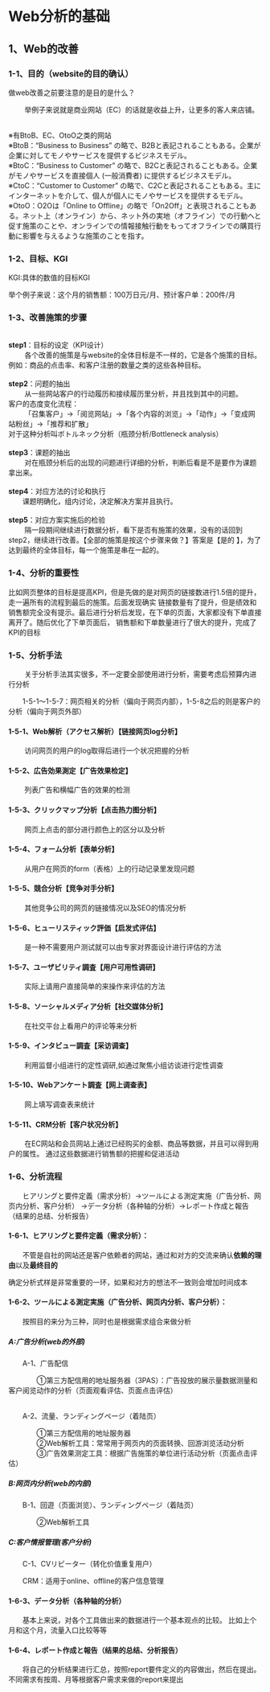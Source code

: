 # Web分析的基础
## 1、Web的改善
### 1-1、目的（website的目的确认）
<p>做web改善之前要注意的是目的是什么？</p>
<p>&emsp;&emsp;
举例子来说就是商业网站（EC）的话就是收益上升，让更多的客人来店铺。
</p>
<br>※有BtoB、EC、OtoO之类的网站
<br>※BtoB：“Business to Business” の略で、B2Bと表記されることもある。企業が企業に対してモノやサービスを提供するビジネスモデル。
<br>※BtoC：“Business to Customer” の略で、B2Cと表記されることもある。企業がモノやサービスを直接個人 (一般消費者) に提供するビジネスモデル。
<br>※CtoC：“Customer to Customer” の略で、C2Cと表記されることもある。主にインターネットを介して、個人が個人にモノやサービスを提供するモデル。
<br>※OtoO：O2Oは「Online to Offline」の略で「On2Off」と表現されることもある。ネット上（オンライン）から、ネット外の実地（オフライン）での行動へと促す施策のことや、オンラインでの情報接触行動をもってオフラインでの購買行動に影響を与えるような施策のことを指す。

### 1-2、目标、KGI
<p>KGI:具体的数值的目标KGI</p>
举个例子来说：这个月的销售额：100万日元/月、预计客户单：200件/月

### 1-3、改善施策的步骤
<br>**step1**：目标的设定（KPI设计）
<br>&emsp;&emsp;
各个改善的施策是与website的全体目标是不一样的，它是各个施策的目标。
例如：商品的点击率、和客户注册的数量之类的这些各种目标。
<br>
<br>**step2**：问题的抽出
<br>&emsp;&emsp;
从一些网站客户的行动履历和接续履历里分析，并且找到其中的问题。
<br>客户的态度变化流程：
<br>&emsp;&emsp;
「召集客户」->「阅览网站」->「各个内容的浏览」->「动作」->「变成网站粉丝」->「推荐和扩散」
<br>对于这种分析叫ボトルネック分析（瓶颈分析/Bottleneck analysis）
<br>
<br>**step3**：课题的抽出
<br>&emsp;&emsp;
对在瓶颈分析后的出现的问题进行详细的分析，判断后看是不是要作为课题拿出来。
<br>
<br>**step4**：对应方法的讨论和执行
<br>&emsp;&emsp;课题明确化，组内讨论，决定解决方案并且执行。
<br>
<br>**step5**：对应方案实施后的检验
<br>&emsp;&emsp;
隔一段期间继续进行数据分析，看下是否有施策的效果，没有的话回到step2，继续进行改善。【全部的施策是按这个步骤来做？】答案是【是的
】，为了达到最终的全体目标，每一个施策是串在一起的。

### 1-4、分析的重要性
<p>比如网页整体的目标是提高KPI，但是先做的是对网页的链接数进行1.5倍的提升，走一遍所有的流程到最后的施策。后面发现确实
链接数量有了提升，但是绩效和销售额完全没有提示。最后进行分析后发现，在下单的页面，大家都没有下单直接离开了。随后优化了下单页面后，
销售额和下单数量进行了很大的提升，完成了KPI的目标</p>

### 1-5、分析手法
<p>&emsp;&emsp;
关于分析手法其实很多，不一定要全部使用进行分析，需要考虑后预算内进行分析</p>
<p>&emsp;&emsp;1-5-1～1-5-7：网页相关的分析（偏向于网页内部），1-5-8之后的则是客户的分析（偏向于网页外部）</p>

#### 1-5-1、Web解析（アクセス解析）【链接网页log分析】
<p>&emsp;&emsp;
访问网页的用户的log取得后进行一个状况把握的分析</p>

#### 1-5-2、広告効果測定【广告效果检定】
<p>&emsp;&emsp;
列表广告和横幅广告的效果的检测</p>

#### 1-5-3、クリックマップ分析【点击热力图分析】
<p>&emsp;&emsp;
网页上点击的部分进行颜色上的区分以及分析</p>

#### 1-5-4、フォーム分析【表单分析】
<p>&emsp;&emsp;
从用户在网页的form（表格）上的行动记录里发现问题</p>

#### 1-5-5、競合分析【竞争对手分析】
<p>&emsp;&emsp;
其他竞争公司的网页的链接情况以及SEO的情况分析</p>

#### 1-5-6、ヒューリスティック評価【启发式评估】
<p>&emsp;&emsp;
是一种不需要用户测试就可以由专家对界面设计进行评估的方法</p>

#### 1-5-7、ユーザビリティ調査【用户可用性调研】
<p>&emsp;&emsp;
实际上请用户直接简单的来操作来评估的方法</p>

#### 1-5-8、ソーシャルメディア分析【社交媒体分析】
<p>&emsp;&emsp;
在社交平台上看用户的评论等来分析</p>

#### 1-5-9、インタビュー調査【采访调查】
<p>&emsp;&emsp;
利用监督小组进行的定性调研,如通过聚焦小组访谈进行定性调查</p>

#### 1-5-10、Webアンケート調査【网上调查表】
<p>&emsp;&emsp;
网上填写调查表来统计</p>

#### 1-5-11、CRM分析【客户状况分析】
<p>&emsp;&emsp;
在EC网站和会员网站上通过已经购买的金额、商品等数据，并且可以得到用户的属性。
通过这些数据进行销售额的把握和促进活动</p>

### 1-6、分析流程
<p>
&emsp;&emsp;ヒアリングと要件定義（需求分析）->ツールによる測定実施（广告分析、网页内分析、客户分析）
->データ分析（各种轴的分析）->レポート作成と報告（结果的总结、分析报告）
</p>

#### 1-6-1、ヒアリングと要件定義（需求分析）：
<p>&emsp;&emsp;不管是自社的网站还是客户依赖者的网站，通过和对方的交流来确认<strong>依赖的理由</strong>以及<strong>最终目的</strong></p>
确定分析式样是非常重要的一环，如果和对方的想法不一致则会增加时间成本<br>

#### 1-6-2、ツールによる測定実施（广告分析、网页内分析、客户分析）：
<p>&emsp;&emsp;按照目的来分为三种，同时也是根据需求组合来做分析</p>

##### A:广告分析(web的外部)
<p>&emsp;&emsp;A-1、广告配信</p>
&emsp;&emsp;&emsp;&emsp;①第三方配信用的地址服务器（3PAS）：广告投放的展示量数据测量和客户阅览动作的分析（页面观看评估、页面点击评估）
<br>
<br>
<p>&emsp;&emsp;A-2、流量、ランディングページ（着陆页）</p>
&emsp;&emsp;&emsp;&emsp;①第三方配信用的地址服务器<br>
&emsp;&emsp;&emsp;&emsp;②Web解析工具：常常用于网页内的页面转换、回游浏览活动分析<br>
&emsp;&emsp;&emsp;&emsp;③广告效果测定工具：根据广告施策的单位进行活动分析（页面点击评估）
<br>

##### B:网页内分析(web的内部)
<p> &emsp;&emsp;B-1、回遊（页面浏览）、ランディングページ（着陆页）</p>
&emsp;&emsp;&emsp;&emsp;②Web解析工具
<br>

##### C:客户情报管理(客户分析)
<p> &emsp;&emsp;C-1、CVリピーター（转化价值重复用户）</p>
&emsp;&emsp;CRM：适用于online、offline的客户信息管理
<br>

#### 1-6-3、データ分析（各种轴的分析）
<p>&emsp;&emsp;基本上来说，对各个工具做出来的数据进行一个基本观点的比较。
比如上个月和这个月，流量入口比较等等</p>

#### 1-6-4、レポート作成と報告（结果的总结、分析报告）
<p>&emsp;&emsp;将自己的分析结果进行汇总，按照report要件定义的内容做出，然后在提出。
不同需求有按周、月等根据客户需求来做的report来提出</p>




